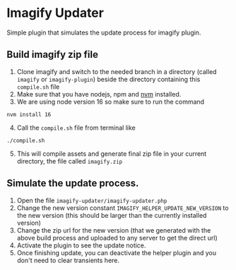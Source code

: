 # Imagify Updater

Simple plugin that simulates the update process for imagify plugin.

## Build imagify zip file
1. Clone imagify and switch to the needed branch in a directory (called `imagify` or `imagify-plugin`) beside the directory containing this `compile.sh` file
2. Make sure that you have nodejs, npm and [nvm](https://github.com/nvm-sh/nvm) installed.
3. We are using node version 16 so make sure to run the command 
```
nvm install 16
```
4. Call the `compile.sh` file from terminal like
```
./compile.sh
```
5. This will compile assets and generate final zip file in your current directory, the file called `imagify.zip`

## Simulate the update process.

1. Open the file `imagify-updater/imagify-updater.php`
4. Change the new version constant `IMAGIFY_HELPER_UPDATE_NEW_VERSION` to the new version (this should be larger than the currently installed version)
5. Change the zip url for the new version (that we generated with the above build process and uploaded to any server to get the direct url)
6. Activate the plugin to see the update notice.
7. Once finishing update, you can deactivate the helper plugin and you don't need to clear transients here.
